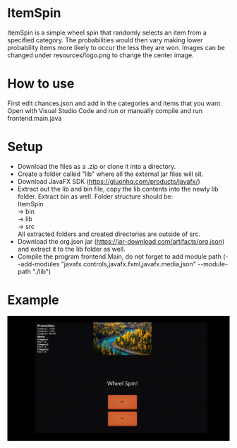 # ItemSpin
ItemSpin is a simple wheel spin that randomly selects an item from a specified
category. The probabilities would then vary making lower probability items
more likely to occur the less they are won.
Images can be changed under resources/logo.png to change the center image.
# How to use
First edit chances.json and add in the categories and items that you want.
Open with Visual Studio Code and run or manually compile and run frontend.main.java

# Setup
- Download the files as a .zip or clone it into a directory.
- Create a folder called "lib" where all the external jar files will sit.
- Download JavaFX SDK (https://gluonhq.com/products/javafx/)
- Extract out the lib and bin file, copy the lib contents into the newly
lib folder. Extract bin as well.
Folder structure should be: <br>
ItemSpin <br>
    -> bin <br>
    -> lib <br>
    -> src <br>
All extracted folders and created directories are outside of src.
- Download the org.json jar (https://jar-download.com/artifacts/org.json) and 
extract it to the lib folder as well.
- Compile the program frontend.Main, do not forget to add module path
(--add-modules "javafx.controls,javafx.fxml,javafx.media,json" --module-path "./lib")

# Example
![Example GIF](https://github.com/Office-Stapler/ItemSpin/blob/main/example.gif)
